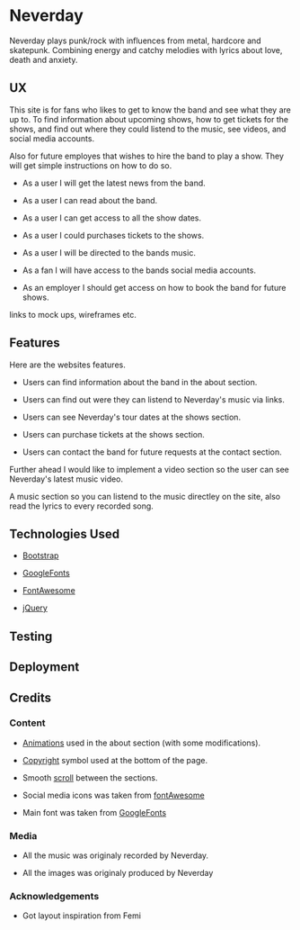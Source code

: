 # Neverday

Neverday plays punk/rock with influences from metal, hardcore and skatepunk. Combining energy and catchy melodies with lyrics about love, death and anxiety.

## UX

This site is for fans who likes to get to know the band and see what they are up to. To find information about upcoming shows, how to get tickets for the shows, and find out where they could listend to the music, see videos, and social media accounts.
 
Also for future employes that wishes to hire the band to play a show. They will get simple instructions on how to do so.

* As a user I will get the latest news from the band.

* As a user I can read about the band.

* As a user I can get access to all the show dates.

* As a user I could purchases tickets to the shows.

* As a user I will be directed to the bands music.

* As a fan I will have access to the bands social media accounts.

* As an employer I should get access on how to book the band for future shows. 

links to mock ups, wireframes etc.


## Features

Here are the websites features.

* Users can find information about the band in the about section. 

* Users can find out were they can listend to Neverday's music via links.

* Users can see Neverday's tour dates at the shows section.

* Users can purchase tickets at the shows section.

* Users can contact the band for future requests at the contact section.

Further ahead I would like to implement a video section so the user can see Neverday's latest music video. 

A music section so you can listend to the music directley on the site, also read the lyrics to every recorded song. 

## Technologies Used

* [Bootstrap](https://getbootstrap.com/) 

* [GoogleFonts](https://fonts.google.com/)

* [FontAwesome](https://fontawesome.com/)

* [jQuery](https://jquery.com/)



## Testing

## Deployment

## Credits

### Content

* [Animations](
https://thoughtbot.com/blog/css-animation-for-beginners) used in the about section (with some modifications).

* [Copyright](https://www.toptal.com/designers/htmlarrows/symbols/copyright-sign/) symbol used at the bottom of the page.

* Smooth [scroll](https://www.codegrepper.com/code-examples/html/css+smooth+scroll+between+sections) between the sections.

* Social media icons was taken from [fontAwesome](https://fontawesome.com/icons?d=gallery)

* Main font was taken from [GoogleFonts](https://fonts.google.com/)

### Media

* All the music was originaly recorded by Neverday.

* All the images was originaly produced by Neverday

### Acknowledgements 

* Got layout inspiration from Femi

